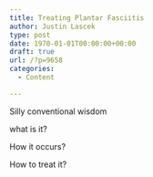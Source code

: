 ```yaml
---
title: Treating Plantar Fasciitis
author: Justin Lascek
type: post
date: 1970-01-01T00:00:00+00:00
draft: true
url: /?p=9658
categories:
  - Content

---
```

Silly conventional wisdom

what is it?

How it occurs?

How to treat it?
